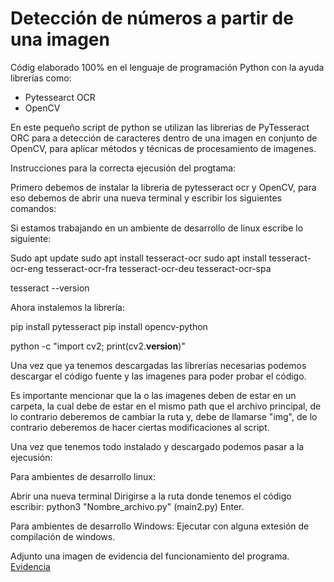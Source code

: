 # Detección de números a partir de una imagen

Códig elaborado 100% en el lenguaje de programación Python con la ayuda librerías como:
- Pytessearct OCR
- OpenCV

En este pequeño script de python se utilizan las librerias de PyTesseract ORC para a detección de caracteres dentro de una imagen en conjunto
de OpenCV, para aplicar métodos y técnicas de procesamiento de imagenes.

Instrucciones para la correcta ejecusión del progtama:

Primero debemos de instalar la libreria de pytesseract ocr y OpenCV, para eso debemos de abrir una nueva terminal y escribir los siguientes comandos:

Si estamos trabajando en un ambiente de desarrollo de linux escribe lo siguiente:

Sudo apt update 
sudo apt install tesseract-ocr
sudo apt install tesseract-ocr-eng tesseract-ocr-fra tesseract-ocr-deu tesseract-ocr-spa

tesseract --version

Ahora instalemos la librería:

pip install pytesseract
pip install opencv-python

python -c "import cv2; print(cv2.__version__)"

Una vez que ya tenemos descargadas las librerías necesarias podemos descargar el código fuente
y las imagenes para poder probar el código.

Es importante mencionar que la o las imagenes deben de estar en un carpeta, la cual debe de estar en el mismo path
que el archivo principal, de lo contrario deberemos de cambiar la ruta y, debe de llamarse "img", de lo contrario
deberemos de hacer ciertas modificaciones al script.


Una vez que tenemos todo instalado y descargado podemos pasar a la ejecusión:

Para ambientes de desarrollo linux:

Abrir una nueva terminal
Dirigirse a la ruta donde tenemos el código
escribir: python3 "Nombre_archivo.py" (main2.py)
Enter.

Para ambientes de desarrollo Windows:
Ejecutar con alguna extesión de compilación de windows.

Adjunto una imagen de evidencia del funcionamiento del programa.
[Evidencia](https://github.com/Fanterlum/Modular_signos/blob/jared/Number_Detection_Final_Version/assets/Evidencia.jpeg)

